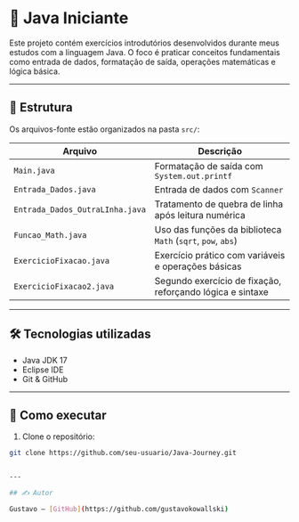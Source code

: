 # 📘 Java Iniciante

Este projeto contém exercícios introdutórios desenvolvidos durante meus estudos com a linguagem Java. O foco é praticar conceitos fundamentais como entrada de dados, formatação de saída, operações matemáticas e lógica básica.

---

## 📁 Estrutura

Os arquivos-fonte estão organizados na pasta `src/`:

| Arquivo | Descrição |
|--------|-----------|
| `Main.java` | Formatação de saída com `System.out.printf` |
| `Entrada_Dados.java` | Entrada de dados com `Scanner` |
| `Entrada_Dados_OutraLInha.java` | Tratamento de quebra de linha após leitura numérica |
| `Funcao_Math.java` | Uso das funções da biblioteca `Math` (`sqrt`, `pow`, `abs`) |
| `ExercicioFixacao.java` | Exercício prático com variáveis e operações básicas |
| `ExercicioFixacao2.java` | Segundo exercício de fixação, reforçando lógica e sintaxe |

---

## 🛠️ Tecnologias utilizadas

- Java JDK 17
- Eclipse IDE
- Git & GitHub

---

## 🚀 Como executar

1. Clone o repositório:
```bash
git clone https://github.com/seu-usuario/Java-Journey.git


---

## ✍️ Autor

Gustavo — [GitHub](https://github.com/gustavokowallski)